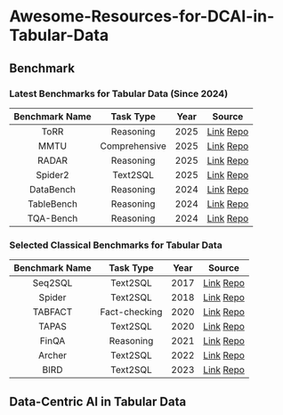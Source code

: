 # Awesome-Resources-for-DCAI-in-Tabular-Data

## Benchmark
### Latest Benchmarks for Tabular Data (Since 2024)

| Benchmark Name | Task Type     | Year | Source                                                                                  |
|:--------------:|:-------------:|:----:|:---------------------------------------------------------------------------------------:|
| ToRR           | Reasoning     | 2025 | [Link](https://arxiv.org/pdf/2502.19412)  [Repo](https://github.com/IBM/unitxt/blob/main/prepare/benchmarks/torr.py)|
| MMTU           | Comprehensive | 2025 | [Link](https://arxiv.org/pdf/2506.05587)  [Repo](https://github.com/MMTU-Benchmark/MMTU)|
| RADAR          | Reasoning     | 2025 | [Link](https://kenqgu.com/assets/pdf/RADAR_ARXIV.pdf)  [Repo](https://huggingface.co/datasets/kenqgu/RADAR)|
| Spider2        | Text2SQL      | 2025 | [Link](https://arxiv.org/abs/2411.07763)  [Repo](https://github.com/xlang-ai/Spider2)|
| DataBench      | Reasoning     | 2024 | [Link](https://aclanthology.org/2024.lrec-main.1179.pdf)  [Repo](https://huggingface.co/datasets/cardiffnlp/databench)|
| TableBench     | Reasoning     | 2024 | [Link](https://arxiv.org/abs/2408.09174)  [Repo](https://github.com/TableBench/TableBench)|
| TQA-Bench      | Reasoning     | 2024 | [Link](https://arxiv.org/pdf/2411.19504)  [Repo](https://github.com/Relaxed-System-Lab/TQA-Bench)|

### Selected Classical Benchmarks for Tabular Data
| Benchmark Name | Task Type     | Year | Source                                                                                  |
|:--------------:|:-------------:|:----:|:---------------------------------------------------------------------------------------:|
| Seq2SQL        | Text2SQL      | 2017 | [Link](https://arxiv.org/pdf/1709.00103)  [Repo](https://github.com/salesforce/WikiSQL)|
| Spider         | Text2SQL      | 2018 | [Link](https://arxiv.org/pdf/1809.08887)  [Repo](https://yale-lily.github.io/spider)|
| TABFACT        | Fact-checking | 2020 | [Link](https://arxiv.org/pdf/1909.02164)  [Repo](https://github.com/wenhuchen/Table-Fact-Checking)|
| TAPAS          | Text2SQL      | 2020 | [Link](https://arxiv.org/pdf/2004.02349)  [Repo](https://github.com/google-research/tapas)|
| FinQA          | Reasoning     | 2021 | [Link](https://arxiv.org/pdf/2109.00122)  [Repo](https://github.com/czyssrs/FinQA)|
| Archer         | Text2SQL      | 2022 | [Link](https://arxiv.org/pdf/2402.12554)  [Repo](https://sig4kg.github.io/archer-bench/dataset/database.zip)|
| BIRD           | Text2SQL      | 2023 | [Link](https://arxiv.org/pdf/2305.03111.pdf)  [Repo](https://github.com/AlibabaResearch/DAMO-ConvAI/tree/main/bird)|

## Data-Centric AI in Tabular Data
